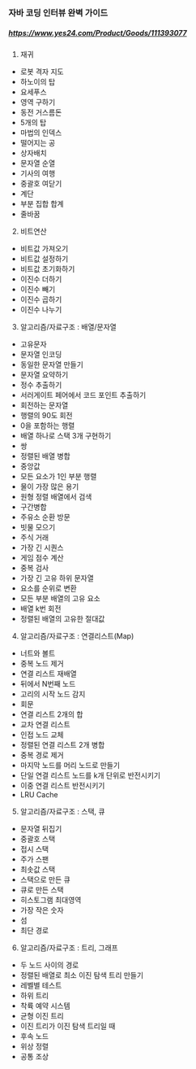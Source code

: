 ### 자바 코딩 인터뷰 완벽 가이드
##### https://www.yes24.com/Product/Goods/111393077

1. 재귀
- 로봇 격자 지도
- 하노이의 탑
- 요세푸스
- 영역 구하기
- 동전 거스름돈
- 5개의 탑
- 마법의 인덱스
- 떨어지는 공
- 상자배치
- 문자열 순열
- 기사의 여행
- 중괄호 여닫기
- 계단
- 부분 집합 합계
- 줄바꿈

2. 비트연산
- 비트값 가져오기
- 비트값 설정하기
- 비트값 초기화하기
- 이진수 더하기
- 이진수 빼기
- 이진수 곱하기
- 이진수 나누기

3. 알고리즘/자료구조 : 배열/문자열
- 고유문자
- 문자열 인코딩
- 동일한 문자열 만들기
- 문자열 요약하기
- 정수 추출하기
- 서러게이트 페어에서 코드 포인트 추출하기
- 회전하는 문자열
- 행렬의 90도 회전
- 0을 포함하는 행렬
- 배열 하나로 스택 3개 구현하기
- 쌍
- 정렬된 배열 병합
- 중앙값
- 모든 요소가 1인 부분 행렬
- 물이 가장 많은 용기
- 원형 정렬 배열에서 검색
- 구간병합
- 주유소 순환 방문
- 빗물 모으기
- 주식 거래
- 가장 긴 시퀀스
- 게임 점수 계산
- 중복 검사
- 가장 긴 고유 하위 문자열
- 요소를 순위로 변환
- 모든 부분 배열의 고유 요소
- 배열 k번 회전
- 정렬된 배열의 고유한 절대값

4. 알고리즘/자료구조 : 연결리스트(Map)
- 너트와 볼트
- 중복 노드 제거
- 연결 리스트 재배열
- 뒤에서 N번째 노드
- 고리의 시작 노드 감지
- 회문
- 연결 리스트 2개의 합
- 교차 연결 리스트
- 인접 노드 교체
- 정렬된 연결 리스트 2개 병합
- 중복 경로 제거
- 마지막 노드를 머리 노드로 만들기
- 단일 연결 리스트 노드를 k개 단위로 반전시키기
- 이중 연결 리스트 반전시키기
- LRU Cache

5. 알고리즘/자료구조 : 스택, 큐
- 문자열 뒤집기
- 중괄호 스택
- 접시 스택
- 주가 스팬
- 최솟값 스택
- 스택으로 만든 큐
- 큐로 만든 스택
- 히스토그램 최대영역
- 가장 작은 숫자
- 섬
- 최단 경로

6. 알고리즘/자료구조 : 트리, 그래프
- 두 노드 사이의 경로
- 정렬된 배열로 최소 이진 탐색 트리 만들기
- 레벨별 테스트
- 하위 트리
- 착륙 예약 시스템
- 균형 이진 트리
- 이진 트리가 이진 탐색 트리일 때
- 후속 노드
- 위상 정렬
- 공통 조상
